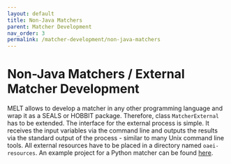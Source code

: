 ```yaml
---
layout: default
title: Non-Java Matchers
parent: Matcher Development
nav_order: 3
permalink: /matcher-development/non-java-matchers
---
```


# Non-Java Matchers / External Matcher Development
MELT allows to develop a matcher in any other programming language and wrap it as a SEALS or HOBBIT package. 
Therefore, class `MatcherExternal` has to be extended. The interface for the external process is simple. It receives the input variables via the command 
line and outputs the results via the standard output of the process - similar to many Unix command line tools. All external resources have to be placed in a directory named `oaei-resources`. An example project for a 
Python matcher can be found [here](/examples/externalPythonMatcher).
